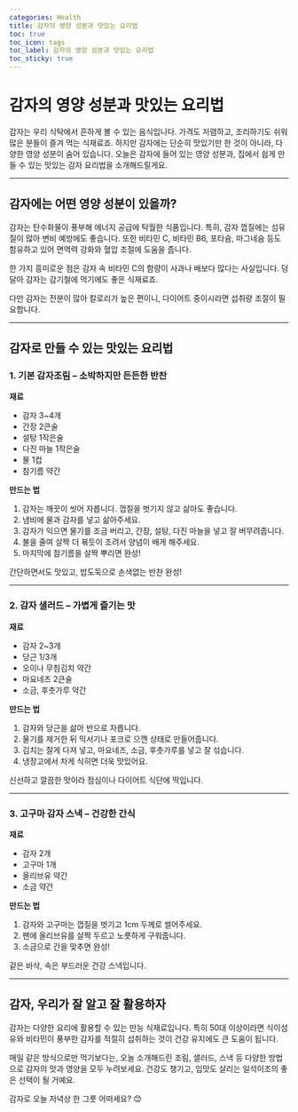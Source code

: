 ```yaml
---
categories: Health
title: 감자의 영양 성분과 맛있는 요리법
toc: true
toc_icon: tags
toc_label: 감자의 영양 성분과 맛있는 요리법
toc_sticky: true
---
```


# 감자의 영양 성분과 맛있는 요리법

감자는 우리 식탁에서 흔하게 볼 수 있는 음식입니다. 가격도 저렴하고, 조리하기도 쉬워 많은 분들이 즐겨 먹는 식재료죠. 하지만 감자에는 단순히 맛있기만 한 것이 아니라, 다양한 영양 성분이 숨어 있습니다. 오늘은 감자에 들어 있는 영양 성분과, 집에서 쉽게 만들 수 있는 맛있는 감자 요리법을 소개해드릴게요.

---

## 감자에는 어떤 영양 성분이 있을까?

감자는 탄수화물이 풍부해 에너지 공급에 탁월한 식품입니다. 특히, 감자 껍질에는 섬유질이 많아 변비 예방에도 좋습니다. 또한 비타민 C, 비타민 B6, 포타슘, 마그네슘 등도 함유하고 있어 면역력 강화와 혈압 조절에 도움을 줍니다.

한 가지 흥미로운 점은 감자 속 비타민 C의 함량이 사과나 배보다 많다는 사실입니다. 덩달아 감자는 감기철에 먹기에도 좋은 식재료죠.

다만 감자는 전분이 많아 칼로리가 높은 편이니, 다이어트 중이시라면 섭취량 조절이 필요합니다.

---

## 감자로 만들 수 있는 맛있는 요리법

### 1. 기본 감자조림 – 소박하지만 든든한 반찬

**재료**
- 감자 3~4개
- 간장 2큰술
- 설탕 1작은술
- 다진 마늘 1작은술
- 물 1컵
- 참기름 약간

**만드는 법**
1. 감자는 깨끗이 씻어 자릅니다. 껍질을 벗기지 않고 삶아도 좋습니다.
2. 냄비에 물과 감자를 넣고 삶아주세요.
3. 감자가 익으면 물기를 조금 버리고, 간장, 설탕, 다진 마늘을 넣고 잘 버무려줍니다.
4. 불을 줄여 살짝 더 볶듯이 조려서 양념이 배게 해주세요.
5. 마지막에 참기름을 살짝 뿌리면 완성!

간단하면서도 맛있고, 밥도둑으로 손색없는 반찬 완성!

---

### 2. 감자 샐러드 – 가볍게 즐기는 맛

**재료**
- 감자 2~3개
- 당근 1/3개
- 오이나 무침김치 약간
- 마요네즈 2큰술
- 소금, 후춧가루 약간

**만드는 법**
1. 감자와 당근을 삶아 반으로 자릅니다.
2. 물기를 제거한 뒤 믹서기나 포크로 으깬 상태로 만들어줍니다.
3. 김치는 잘게 다져 넣고, 마요네즈, 소금, 후춧가루를 넣고 잘 섞습니다.
4. 냉장고에서 차게 식히면 더욱 맛있어요.

신선하고 깔끔한 맛이라 점심이나 다이어트 식단에 딱입니다.

---

### 3. 고구마 감자 스낵 – 건강한 간식

**재료**
- 감자 2개
- 고구마 1개
- 올리브유 약간
- 소금 약간

**만드는 법**
1. 감자와 고구마는 껍질을 벗기고 1cm 두께로 썰어주세요.
2. 팬에 올리브유를 살짝 두르고 노릇하게 구워줍니다.
3. 소금으로 간을 맞추면 완성!

겉은 바삭, 속은 부드러운 건강 스낵입니다.

---

## 감자, 우리가 잘 알고 잘 활용하자

감자는 다양한 요리에 활용할 수 있는 만능 식재료입니다. 특히 50대 이상이라면 식이섬유와 비타민이 풍부한 감자를 적절히 섭취하는 것이 건강 유지에도 큰 도움이 됩니다.

매일 같은 방식으로만 먹기보다는, 오늘 소개해드린 조림, 샐러드, 스낵 등 다양한 방법으로 감자의 맛과 영양을 모두 누려보세요. 건강도 챙기고, 입맛도 살리는 일석이조의 좋은 선택이 될 거예요.

감자로 오늘 저녁상 한 그릇 어떠세요? 😊